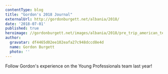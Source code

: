 ```yaml
---
contentType: blog
title: "Gordon's 2018 Journal"
externalUrl: http://gordonburgett.net/albania/2018/
date: '2018-07-01'
published: true
heroimage: //gordonburgett.net/images/albania/2018/pre_trip_american_team.jpg
author:
  gravatar: df4465d02ee102eafa27c948dccd8e4d
  name: Gordon Burgett
  photo: ''
---
```


Follow Gordon's experience on the Young Professionals team last year!